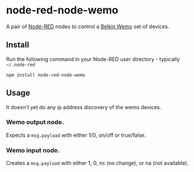 node-red-node-wemo
==================

A pair of <a href="http://nodered.org" target="_new">Node-RED</a> nodes to control a <a href="http://www.belkin.com/uk/Products/home-automation/c/wemo-home-automation/" target="_new">Belkin Wemo</a> set of devices.

Install
-------

Run the following command in your Node-RED user directory - typically `~/.node-red`

    npm install node-red-node-wemo


Usage
-----

It doesn't yet do any ip address discovery of the wemo devices.

### Wemo output node.

Expects a `msg.payload` with either 1/0, on/off or true/false.


### Wemo input node.

Creates a `msg.payload` with either 1, 0, nc (no change), or na (not available).
